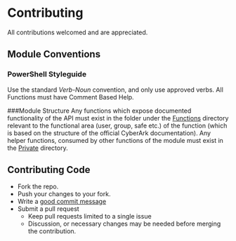 # Contributing

All contributions welcomed and are appreciated.

## Module Conventions
### PowerShell Styleguide
Use the standard *Verb*-*Noun* convention, and only use approved verbs.
All Functions must have Comment Based Help.

###Module Structure
Any functions which expose documented functionality of the API must exist in the folder under the [Functions](Functions/) directory relevant to the functional area (user, group, safe etc.) of the function (which is based on the structure of the official CyberArk documentation).
Any helper functions, consumed by other functions of the module must exist in the [Private](Private/) directory.

## Contributing Code

 - Fork the repo.
 - Push your changes to your fork. 
 - Write a [good commit message][commit]
 - Submit a pull request
	 - Keep pull requests limited to a single issue
	 - Discussion, or necessary changes may be needed before merging the contribution.

[commit]: http://tbaggery.com/2008/04/19/a-note-about-git-commit-messages.html